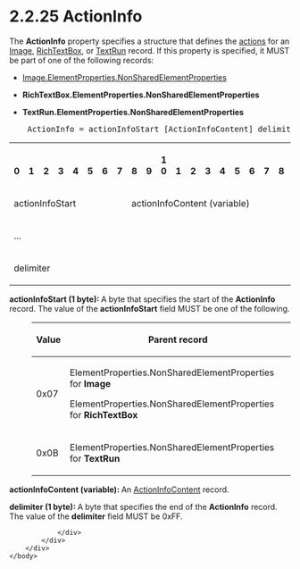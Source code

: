 <html dir="LTR" xmlns:mshelp="http://msdn.microsoft.com/mshelp" xmlns:ddue="http://ddue.schemas.microsoft.com/authoring/2003/5" xmlns:xlink="http://www.w3.org/1999/xlink" xmlns:tool="http://www.microsoft.com/tooltip">
    <head>
        <meta http-equiv="Content-Type" content="text/html; CHARSET=utf-8"></meta>
        <meta name="save" content="history"></meta>
        <title>2.2.25 ActionInfo</title>
        <xml>
            <mshelp:toctitle title="2.2.25 ActionInfo"></mshelp:toctitle>
            <mshelp:rltitle title="[MS-RPL]: ActionInfo"></mshelp:rltitle>
            <mshelp:keyword index="A" term="3fb876eb-004e-429a-b723-0244f15ea27c"></mshelp:keyword>
            <mshelp:attr name="DCSext.ContentType" value="open specification"></mshelp:attr>
            <mshelp:attr name="AssetID" value="3fb876eb-004e-429a-b723-0244f15ea27c"></mshelp:attr>
            <mshelp:attr name="TopicType" value="kbRef"></mshelp:attr>
            <mshelp:attr name="DCSext.Title" value="[MS-RPL]: ActionInfo" />
        </xml>
    </head>
    <body>
        <div id="header">
            <h1 class="heading">2.2.25 ActionInfo</h1>
        </div>
        <div id="mainSection">
            <div id="mainBody">
                <div id="allHistory" class="saveHistory"></div>
                <div id="sectionSection0" class="section" name="collapseableSection">
                    

<p>The <b>ActionInfo</b> property specifies a structure that
defines the <a href="75ae48f7-746b-4b41-919c-6699fa28b3ef.htm#gt_b178b6c0-7df9-4107-95ca-12c7f0b9900b">actions</a> for
an <a href="b6e7b187-4160-4ce2-940e-6198a7416863.htm">Image</a>, <a href="e1999254-e8d4-4998-8ef5-00e0991ab9c7.htm">RichTextBox</a>, or <a href="d27cece2-1118-4553-9c3d-2b46180055ec.htm">TextRun</a> record. If this
property is specified, it MUST be part of one of the following records:</p>

<ul><li><p><span><span> 
</span></span><a href="1b1b7882-84bb-47d4-a3d2-b020b8d23d7a.htm">Image.ElementProperties.NonSharedElementProperties</a></p>

</li><li><p><span><span> 
</span></span><b>RichTextBox.ElementProperties.NonSharedElementProperties</b></p>

</li><li><p><span><span> 
</span></span><b>TextRun.ElementProperties.NonSharedElementProperties</b>          
</p>

<div><pre> ActionInfo = actionInfoStart [ActionInfoContent] delimiter
</pre></div>

</li></ul><table>
 <tr>
  <th><p><br>0</p></th>
  <th><p><br>1</p></th>
  <th><p><br>2</p></th>
  <th><p><br>3</p></th>
  <th><p><br>4</p></th>
  <th><p><br>5</p></th>
  <th><p><br>6</p></th>
  <th><p><br>7</p></th>
  <th><p><br>8</p></th>
  <th><p><br>9</p></th>
  <th><p>1<br>0</p></th>
  <th><p><br>1</p></th>
  <th><p><br>2</p></th>
  <th><p><br>3</p></th>
  <th><p><br>4</p></th>
  <th><p><br>5</p></th>
  <th><p><br>6</p></th>
  <th><p><br>7</p></th>
  <th><p><br>8</p></th>
  <th><p><br>9</p></th>
  <th><p>2<br>0</p></th>
  <th><p><br>1</p></th>
  <th><p><br>2</p></th>
  <th><p><br>3</p></th>
  <th><p><br>4</p></th>
  <th><p><br>5</p></th>
  <th><p><br>6</p></th>
  <th><p><br>7</p></th>
  <th><p><br>8</p></th>
  <th><p><br>9</p></th>
  <th><p>3<br>0</p></th>
  <th><p><br>1</p></th>
 </tr>
 <tr>
  <td colspan="8">
  <p>actionInfoStart</p>
  </td>
  <td colspan="24">
  <p>actionInfoContent
  (variable)</p>
  </td>
 </tr>
 <tr>
  <td colspan="32">
  <p>...</p>
  </td>
 </tr>
 <tr>
  <td colspan="8">
  <p>delimiter</p>
  </td>
  
 </tr>
</table>

<p><b>actionInfoStart (1 byte): </b>A byte that
specifies the start of the <b>ActionInfo</b> record. The value of the <b>actionInfoStart</b>
field MUST be one of the following.</p>

<dl>
<dd>
<table>
 <thead>
  <tr>
   <th>
   <p>Value</p>
   </th>
   <th>
   <p>Parent record</p>
   </th>
  </tr>
 </thead>
 <tr>
  <td>
  <p>0x07</p>
  </td>
  <td>
  <p>ElementProperties.NonSharedElementProperties for <b>Image</b></p>
  <p>ElementProperties.NonSharedElementProperties for <b>RichTextBox</b></p>
  </td>
 </tr>
 <tr>
  <td>
  <p>0x0B</p>
  </td>
  <td>
  <p>ElementProperties.NonSharedElementProperties for <b>TextRun</b></p>
  </td>
 </tr>
</table>
</dd></dl>

<p><b>actionInfoContent (variable): </b>An <a href="7306f12f-ad29-49ce-8f0e-d519102a7d30.htm">ActionInfoContent</a> record.</p>

<p><b>delimiter (1 byte): </b>A byte that specifies the
end of the <b>ActionInfo</b> record. The value of the <b>delimiter</b> field
MUST be 0xFF.</p>


                </div>
            </div>
        </div>
    </body>
</html>